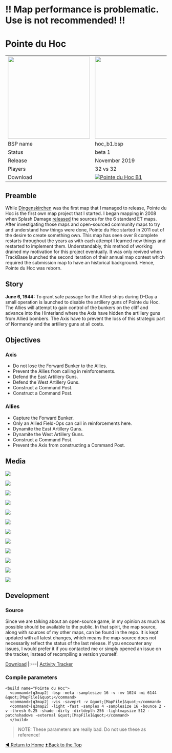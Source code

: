 # :bangbang: Map performance is problematic. Use is not recommended! :bangbang:

# Pointe du Hoc

<table>
 <tr>
  <td><img src="https://github.com/realkemon/home/blob/master/levelshots/hoc.png" width="256"/></td>
  <td><img src="https://github.com/realkemon/home/blob/master/levelshots/hoc_cc.png" width="256"/></td>
  <td rowspan="6"><b>Index:</b><br>
<a href="https://github.com/realkemon/home/blob/master/README.md#-cedric-aka-kemon">Home</a><br>
<ul>
 <li><a href="https://github.com/realkemon/home/blob/master/pointe_du_hoc.md#preamble">Preamble</a></li>
 <li><a href="https://github.com/realkemon/home/blob/master/pointe_du_hoc.md#story">Story</a></li>
 <li><a href="https://github.com/realkemon/home/blob/master/pointe_du_hoc.md#objectives">Objectives</a></li>
 <li><a href="https://github.com/realkemon/home/blob/master/pointe_du_hoc.md#screenshots">Media</a></li>
 <li><a href="https://github.com/realkemon/home/blob/master/pointe_du_hoc.md#development">Development</a></li>
 <ul>
  <li><a href="https://github.com/realkemon/home/blob/master/pointe_du_hoc.md#source">Source</a></li>
  <li><a href="https://github.com/realkemon/home/blob/master/pointe_du_hoc.md#compile-parameters">Compile Parameters</a></li>
 </ul></td>
 </tr>
 <tr>
  <td>BSP name</td>
  <td>hoc_b1.bsp</td>
 </tr>
 <tr>
  <td>Status</td>
  <td>beta 1</td>
 </tr>
 <tr> 
  <td>Release</td>
  <td>November 2019</td>
 </tr>
 <tr>
  <td>Players</td>
  <td>32 vs 32</td>
 </tr>
 <tr>
  <td>Download</td>
  <td><a href="https://www.moddb.com/mods/etlegacy/addons/pointe-du-hoc-b1" title="Download Pointe du Hoc B1 - Mod DB" target="_blank"><img src="https://button.moddb.com/download/medium/184985.png" alt="Pointe du Hoc B1" /></a></td>
 </tr>
</table>


## Preamble
While [Dingenskirchen](https://github.com/realkemon/home/blob/master/pages/dingenskirchen.md) was the first map that I managed to release, Pointe du Hoc is the first own map project that I started. I began mapping in 2008 when Splash Damage [released](https://www.splashdamage.com/news/wolfenstein-enemy-territory-map-source-files-released/) the sources for the 6 standard ET maps. After investigating those maps and open-sourced community maps to try and understand how things were done, Pointe du Hoc started in 2011 out of the desire to create something own. This map has seen over 8 complete restarts throughout the years as with each attempt I learned new things and restarted to implement them. Understandably, this method of working drained my motivation for this project eventually. It was only revived when TrackBase launched the second iteration of their annual map contest which required the submission map to have an historical background. Hence, Pointe du Hoc was reborn.

## Story
**June 6, 1944:**
To grant safe passage for the Allied ships during D-Day a small operation is launched to disable the artillery guns of Pointe du Hoc. The Allies will attempt to gain control of the bunkers on the cliff and advance into the Hinterland where the Axis have hidden the artillery guns from Allied bombers. The Axis have to prevent the loss of this strategic part of Normandy and the artillery guns at all costs.


## Objectives

### Axis
* Do not lose the Forward Bunker to the Allies.
* Prevent the Allies from calling in reinforcements.
* Defend the East Artillery Guns.
* Defend the West Artillery Guns.
* Construct a Command Post.
* Construct a Command Post.

### Allies
* Capture the Forward Bunker.
* Only an Allied Field-Ops can call in reinforcements here.
* Dynamite the East Artillery Guns.
* Dynamite the West Artillery Guns.
* Construct a Command Post.
* Prevent the Axis from constructing a Command Post.

## Media
<a href="https://i.imgur.com/2JIDZ0S.jpg"><img src="https://i.imgur.com/2JIDZ0S.jpg"></a>

<a href="https://i.imgur.com/2JIDZ0S.jpg"><img src="https://i.imgur.com/2JIDZ0S.jpg"></a>

<a href="https://i.imgur.com/u3oX0f6.jpg"><img src="https://i.imgur.com/u3oX0f6.jpg"></a>

<a href="https://i.imgur.com/PLu5rQi.jpg"><img src="https://i.imgur.com/PLu5rQi.jpg"></a>

<a href="https://i.imgur.com/XeQgAjz.jpg"><img src="https://i.imgur.com/XeQgAjz.jpg"></a>

<a href="https://i.imgur.com/bV1vUcF.jpg"><img src="https://i.imgur.com/bV1vUcF.jpg"></a>

<a href="https://i.imgur.com/o90vhYs.jpg"><img src="https://i.imgur.com/o90vhYs.jpg"></a>

<a href="https://i.imgur.com/tzkXdcI.jpg"><img src="https://i.imgur.com/tzkXdcI.jpg"></a>

<a href="https://i.imgur.com/Xx6srBE.jpg"><img src="https://i.imgur.com/Xx6srBE.jpg"></a>

<a href="https://i.imgur.com/sxk0BSH.jpg"><img src="https://i.imgur.com/sxk0BSH.jpg"></a>

<a href="https://i.imgur.com/crRgEJ3.jpg"><img src="https://i.imgur.com/crRgEJ3.jpg"></a>

<a href="https://i.imgur.com/iq1zrxq.jpg"><img src="https://i.imgur.com/iq1zrxq.jpg"></a>


## Development

### Source
Since we are talking about an open-source game, in my opinion as much as possible should be available to the public. In that spirit, the map source, along with sources of my other maps, can be found in the repo. It is kept updated with all latest changes, which means the map-source does not necessarily reflect the status of the last release. If you encounter any issues, I would prefer it if you contacted me or simply opened an issue on the tracker, instead of recompiling a version yourself.

[Download](https://github.com/realkemon/home/tree/master/maps)
|:---|
[Activity Tracker](https://github.com/realkemon/home/milestone/4)

### Compile parameters
```
<build name="Pointe du Hoc">
  <command>[q3map2] -bsp -meta -samplesize 16 -v -mv 1024 -mi 6144 &quot;[MapFile]&quot;</command>
  <command>[q3map2] -vis -saveprt -v &quot;[MapFile]&quot;</command>
  <command>[q3map2] -light -fast -samples 4 -samplesize 16 -bounce 2 -v -thresh 0.25 -shade -dirty -dirtdepth 256 -lightmapsize 512 -patchshadows -external &quot;[MapFile]&quot;</command>
  </build>
```
> NOTE: These parameters are really bad. Do not use these as reference!

[:arrow_backward: Return to Home](https://github.com/realkemon/home/blob/master/README.md#-cedric-aka-kemon) [:arrow_double_up: Back to the Top](https://github.com/realkemon/home/blob/master/pointe_du_hoc.md#)
